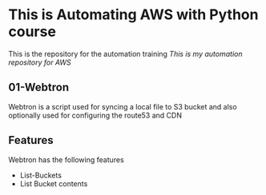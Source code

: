 # This is Automating AWS with Python course
This is the repository for the automation training *This is my automation repository for AWS*


## 01-Webtron

Webtron is a script used for syncing a local file to S3 bucket and also optionally used for configuring the route53 and CDN

## Features

Webtron has the following features

- List-Buckets
- List Bucket contents

